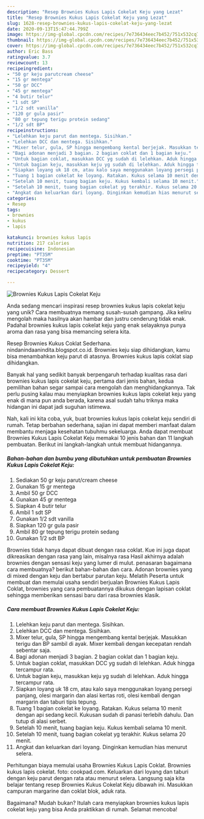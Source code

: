 ```yaml
---
description: "Resep Brownies Kukus Lapis Cokelat Keju yang Lezat"
title: "Resep Brownies Kukus Lapis Cokelat Keju yang Lezat"
slug: 1628-resep-brownies-kukus-lapis-cokelat-keju-yang-lezat
date: 2020-09-13T15:47:44.799Z
image: https://img-global.cpcdn.com/recipes/7e736434eec7b452/751x532cq70/brownies-kukus-lapis-cokelat-keju-foto-resep-utama.jpg
thumbnail: https://img-global.cpcdn.com/recipes/7e736434eec7b452/751x532cq70/brownies-kukus-lapis-cokelat-keju-foto-resep-utama.jpg
cover: https://img-global.cpcdn.com/recipes/7e736434eec7b452/751x532cq70/brownies-kukus-lapis-cokelat-keju-foto-resep-utama.jpg
author: Eric Bass
ratingvalue: 3.7
reviewcount: 13
recipeingredient:
- "50 gr keju parutcream cheese"
- "15 gr mentega"
- "50 gr DCC"
- "45 gr mentega"
- "4 butir telur"
- "1 sdt SP"
- "1/2 sdt vanilla"
- "120 gr gula pasir"
- "80 gr tepung terigu protein sedang"
- "1/2 sdt BP"
recipeinstructions:
- "Lelehkan keju parut dan mentega. Sisihkan."
- "Lelehkan DCC dan mentega. Sisihkan."
- "Mixer telur, gula, SP hingga mengembang kental berjejak. Masukkan terigu dan BP sambil di ayak. Mixer kembali dengan kecepatan rendah sebentar saja."
- "Bagi adonan menjadi 3 bagian. 2 bagian coklat dan 1 bagian keju."
- "Untuk bagian coklat, masukkan DCC yg sudah di lelehkan. Aduk hingga tercampur rata."
- "Untuk bagian keju, masukkan keju yg sudah di lelehkan. Aduk hingga tercampur rata."
- "Siapkan loyang uk 18 cm, atau kalo saya menggunakan loyang persegi panjang, olesi margarin dan alasi kertas roti, olesi kembali dengan margarin dan taburi tipis tepung."
- "Tuang 1 bagian cokelat ke loyang. Ratakan. Kukus selama 10 menit dengan api sedang kecil. Kukusan sudah di panasi terlebih dahulu. Dan tutup di alasi serbet."
- "Setelah 10 menit, tuang bagian keju. Kukus kembali selama 10 menit."
- "Setelah 10 menit, tuang bagian cokelat yg terakhir. Kukus selama 20 menit."
- "Angkat dan keluarkan dari loyang. Dinginkan kemudian hias menurut selera."
categories:
- Resep
tags:
- brownies
- kukus
- lapis

katakunci: brownies kukus lapis 
nutrition: 217 calories
recipecuisine: Indonesian
preptime: "PT35M"
cooktime: "PT35M"
recipeyield: "4"
recipecategory: Dessert

---
```



![Brownies Kukus Lapis Cokelat Keju](https://img-global.cpcdn.com/recipes/7e736434eec7b452/751x532cq70/brownies-kukus-lapis-cokelat-keju-foto-resep-utama.jpg)

Anda sedang mencari inspirasi resep brownies kukus lapis cokelat keju yang unik? Cara membuatnya memang susah-susah gampang. Jika keliru mengolah maka hasilnya akan hambar dan justru cenderung tidak enak. Padahal brownies kukus lapis cokelat keju yang enak selayaknya punya aroma dan rasa yang bisa memancing selera kita.

Resep Brownies Kukus Coklat Sederhana. nindanindaanindita.blogspot.co.id. Brownies keju siap dihidangkan, kamu bisa menambahkan keju parut di atasnya. Brownies kukus lapis coklat siap dihidangkan.

Banyak hal yang sedikit banyak berpengaruh terhadap kualitas rasa dari brownies kukus lapis cokelat keju, pertama dari jenis bahan, kedua pemilihan bahan segar sampai cara mengolah dan menghidangkannya. Tak perlu pusing kalau mau menyiapkan brownies kukus lapis cokelat keju yang enak di mana pun anda berada, karena asal sudah tahu triknya maka hidangan ini dapat jadi suguhan istimewa.


Nah, kali ini kita coba, yuk, buat brownies kukus lapis cokelat keju sendiri di rumah. Tetap berbahan sederhana, sajian ini dapat memberi manfaat dalam membantu menjaga kesehatan tubuhmu sekeluarga. Anda dapat membuat Brownies Kukus Lapis Cokelat Keju memakai 10 jenis bahan dan 11 langkah pembuatan. Berikut ini langkah-langkah untuk membuat hidangannya.

<!--inarticleads1-->

##### Bahan-bahan dan bumbu yang dibutuhkan untuk pembuatan Brownies Kukus Lapis Cokelat Keju:

1. Sediakan 50 gr keju parut/cream cheese
1. Gunakan 15 gr mentega
1. Ambil 50 gr DCC
1. Gunakan 45 gr mentega
1. Siapkan 4 butir telur
1. Ambil 1 sdt SP
1. Gunakan 1/2 sdt vanilla
1. Siapkan 120 gr gula pasir
1. Ambil 80 gr tepung terigu protein sedang
1. Gunakan 1/2 sdt BP


Brownies tidak hanya dapat dibuat dengan rasa coklat. Kue ini juga dapat dikreasikan dengan rasa yang lain, misalnya rasa Hasil akhirnya adalah brownies dengan sensasi keju yang lumer di mulut. penasaran bagaimana cara membuatnya? berikut bahan-bahan dan cara. Adonan brownies yang di mixed dengan keju dan bertabur parutan keju. Melatih Peserta untuk membuat dan memulai usaha sendiri berjualan Brownies Kukus Lapis Coklat, brownies yang cara pembuatannya dikukus dengan lapisan coklat sehingga memberikan sensasi baru dari rasa brownies klasik. 

<!--inarticleads2-->

##### Cara membuat Brownies Kukus Lapis Cokelat Keju:

1. Lelehkan keju parut dan mentega. Sisihkan.
1. Lelehkan DCC dan mentega. Sisihkan.
1. Mixer telur, gula, SP hingga mengembang kental berjejak. Masukkan terigu dan BP sambil di ayak. Mixer kembali dengan kecepatan rendah sebentar saja.
1. Bagi adonan menjadi 3 bagian. 2 bagian coklat dan 1 bagian keju.
1. Untuk bagian coklat, masukkan DCC yg sudah di lelehkan. Aduk hingga tercampur rata.
1. Untuk bagian keju, masukkan keju yg sudah di lelehkan. Aduk hingga tercampur rata.
1. Siapkan loyang uk 18 cm, atau kalo saya menggunakan loyang persegi panjang, olesi margarin dan alasi kertas roti, olesi kembali dengan margarin dan taburi tipis tepung.
1. Tuang 1 bagian cokelat ke loyang. Ratakan. Kukus selama 10 menit dengan api sedang kecil. Kukusan sudah di panasi terlebih dahulu. Dan tutup di alasi serbet.
1. Setelah 10 menit, tuang bagian keju. Kukus kembali selama 10 menit.
1. Setelah 10 menit, tuang bagian cokelat yg terakhir. Kukus selama 20 menit.
1. Angkat dan keluarkan dari loyang. Dinginkan kemudian hias menurut selera.


Perhitungan biaya memulai usaha Brownies Kukus Lapis Coklat. Brownies kukus lapis cokelat. foto: cookpad.com. Keluarkan dari loyang dan taburi dengan keju parut dengan rata atau menurut selera. Langsung saja kita belajar tentang resep Brownies Kukus Cokelat Keju dibawah ini. Masukkan campuran margarine dan coklat blok, aduk rata. 

Bagaimana? Mudah bukan? Itulah cara menyiapkan brownies kukus lapis cokelat keju yang bisa Anda praktikkan di rumah. Selamat mencoba!
